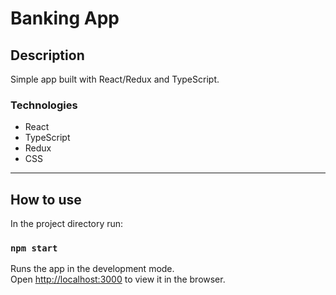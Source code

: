 # Banking App

## Description
Simple app built with React/Redux and TypeScript.


### Technologies
- React
- TypeScript
- Redux
- CSS

---

## How to use

In the project directory run:
### ``npm start``

Runs the app in the development mode.\
Open [http://localhost:3000](http://localhost:3000) to view it in the browser.
